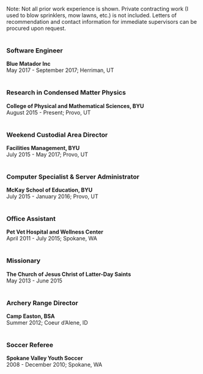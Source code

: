 
Note: Not all prior work experience is shown. Private contracting work (I used to blow sprinklers, mow lawns, etc.) is not included. Letters of recommendation and contact information for immediate supervisors can be procured upon request.  
<br>

### Software Engineer
**Blue Matador Inc**  
May 2017 - September 2017; Herriman, UT  
<br>

### Research in Condensed Matter Physics
**College of Physical and Mathematical Sciences, BYU**  
August 2015 - Present; Provo, UT  
<br>

### Weekend Custodial Area Director
**Facilities Management, BYU**  
July 2015 - May 2017; Provo, UT  
<br>

### Computer Specialist & Server Administrator
**McKay School of Education, BYU**  
July 2015 - January 2016; Provo, UT  
<br>

### Office Assistant
**Pet Vet Hospital and Wellness Center**  
April 2011 - July 2015; Spokane, WA  
<br>

### Missionary
**The Church of Jesus Christ of Latter-Day Saints**  
May 2013 - June 2015  
<br>

### Archery Range Director
**Camp Easton, BSA**  
Summer 2012; Coeur d’Alene, ID  
<br>

### Soccer Referee
**Spokane Valley Youth Soccer**  
2008 - December 2010; Spokane, WA  
<br>
